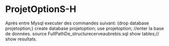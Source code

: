 # ProjetOptionS-H
<Mysql>
Après entre Mysql executer des commandes suivant:
(drop database projetoption;)
create database projetoption;
use projetoption; //enter la base de données. 
source FullPathDe_structurecerveaubrebis.sql
show tables;// show resultats. 
